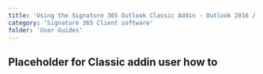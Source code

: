 ```yaml
---
title: 'Using the Signature 365 Outlook Classic Addin - Outlook 2016 / 2019 / 2021'
category: 'Signature 365 Client software'
folder: 'User Guides'
---
```


## Placeholder for Classic addin user how to